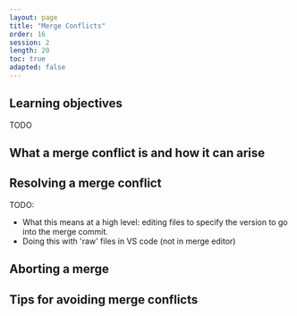 ```yaml
---
layout: page
title: "Merge Conflicts"
order: 16
session: 2
length: 20
toc: true
adapted: false
---
```


## Learning objectives

TODO


## What a merge conflict is and how it can arise


## Resolving a merge conflict

TODO:
* What this means at a high level: editing files to specify the version to
  go into the merge commit.
* Doing this with 'raw' files in VS code (not in merge editor)


## Aborting a merge


## Tips for avoiding merge conflicts

